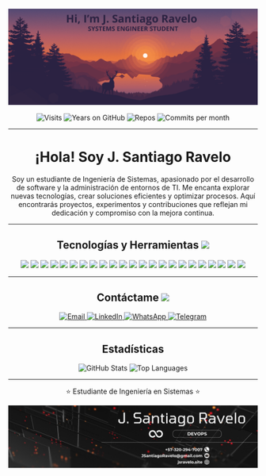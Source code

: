<p align="center">
  <img src="https://github.com/JunniorRavelo/JunniorRavelo/blob/master/images/portada.png" alt="Portada" />
</p>

<p align="center">
  <img src="https://badges.pufler.dev/visits/JunniorRavelo/JunniorRavelo" alt="Visits" /> 
  <img src="https://badges.pufler.dev/years/JunniorRavelo" alt="Years on GitHub" /> 
  <img src="https://badges.pufler.dev/repos/JunniorRavelo" alt="Repos" />
  <img src="https://badges.pufler.dev/commits/monthly/JunniorRavelo" alt="Commits per month" />
</p>

---

<h1 align="center">¡Hola! Soy J. Santiago Ravelo</h1>

<p align="center">
  Soy un estudiante de Ingeniería de Sistemas, apasionado por el desarrollo de software y la administración de entornos de TI. Me encanta explorar nuevas tecnologías, crear soluciones eficientes y optimizar procesos. Aquí encontrarás proyectos, experimentos y contribuciones que reflejan mi dedicación y compromiso con la mejora continua.
</p>

---

<h2 align="center">Tecnologías y Herramientas <img src="https://github.com/ritik307/ritik307/blob/main/images/laptop.gif" width="50"></h2>

<p align="center">
  <img src="https://img.shields.io/badge/C-00599C?style=flat-square&logo=c&logoColor=white"/>
  <img src="https://img.shields.io/badge/-Java-E34A86?style=flat-square&logo=java"/>
  <img src="https://img.shields.io/badge/-C++-00599C?style=flat-square&logo=c"/>
  <img src="https://img.shields.io/badge/-HTML5-E34F26?style=flat-square&logo=html5&logoColor=white"/>
  <img src="https://img.shields.io/badge/-CSS3-1572B6?style=flat-square&logo=css3"/>
  <img src="https://img.shields.io/badge/-Bootstrap-563D7C?style=flat-square&logo=bootstrap"/>
  <img src="https://img.shields.io/badge/-Heroku-430098?style=flat-square&logo=heroku"/>
  <img src="https://img.shields.io/badge/-JavaScript-black?style=flat-square&logo=javascript"/>
  <img src="https://img.shields.io/badge/-PHP-black?style=flat-square&logo=php"/>
  <img src="https://img.shields.io/badge/-Laravel-black?style=flat-square&logo=laravel"/>
  <img src="https://img.shields.io/badge/-SpringBoot-black?style=flat-square&logo=springboot"/>
  <img src="https://img.shields.io/badge/-Python-black?style=flat-square&logo=python"/>
  <img src="https://img.shields.io/badge/-NodeJs-black?style=flat-square&logo=Node.js"/>
  <img src="https://img.shields.io/badge/-React-black?style=flat-square&logo=react"/>
  <img src="https://img.shields.io/badge/-MongoDB-black?style=flat-square&logo=mongodb"/>
  <img src="https://img.shields.io/badge/-MySQL-black?style=flat-square&logo=mysql"/>
  <img src="https://img.shields.io/badge/-Git-black?style=flat-square&logo=git"/>
  <img src="https://img.shields.io/badge/-GitHub-black?style=flat-square&logo=github"/>
  <img src="https://img.shields.io/badge/-Ubuntu Server-black?style=flat-square&logo=ubuntu"/>
  <img src="https://img.shields.io/badge/-Debian-black?style=flat-square&logo=debian"/>
  <img src="https://img.shields.io/badge/-CentOS-black?style=flat-square&logo=centos"/>
  <img src="https://img.shields.io/badge/-AWS-black?style=flat-square&logo=amazonwebservices"/>
  <img src="https://img.shields.io/badge/-WordPress-black?style=flat-square&logo=wordpress"/>
</p>

---

<h2 align="center">Contáctame <img src="https://media0.giphy.com/media/jqNPzdTTxQfOgOqpO4/source.gif" width="50"></h2>

<p align="center">
  <a href="mailto:J.SantiagoRavelo@gmail.com">
    <img src="https://img.shields.io/badge/-J.SantiagoRavelo@gmail.com-c14438?style=flat-square&logo=Gmail&logoColor=white" alt="Email" />
  </a>
  <a href="https://www.linkedin.com/in/jsravelo/">
    <img src="https://img.shields.io/badge/-J.%20Santiago%20Ravelo-blue?style=flat-square&logo=Linkedin&logoColor=white" alt="LinkedIn" />
  </a>
  <a href="https://wa.me/573202947007">
    <img src="https://img.shields.io/badge/-(+57)3202947007-green?style=flat-square&logo=WhatsApp&logoColor=white" alt="WhatsApp" />
  </a>
  <a href="https://t.me/+573202947007">
    <img src="https://img.shields.io/badge/-(+57)3202947007-blue?style=flat-square&logo=Telegram&logoColor=white" alt="Telegram" />
  </a>
</p>


---

<h2 align="center">Estadísticas</h2>

<p align="center">
  <img src="https://github-readme-stats.vercel.app/api?username=JunniorRavelo&show_icons=true&theme=radical&line_height=27" alt="GitHub Stats" />
  <img src="https://github-readme-stats.vercel.app/api/top-langs/?username=JunniorRavelo&hide=html,css,java,shaderlab,kotlin,hlsl&theme=radical" alt="Top Languages" />
</p>

---

<p align="center">⭐ Estudiante de Ingeniería en Sistemas ⭐</p>

<p align="center">
  <img src="https://github.com/JunniorRavelo/JunniorRavelo/blob/master/images/contact.jpeg" alt="Contacto" />
</p>
